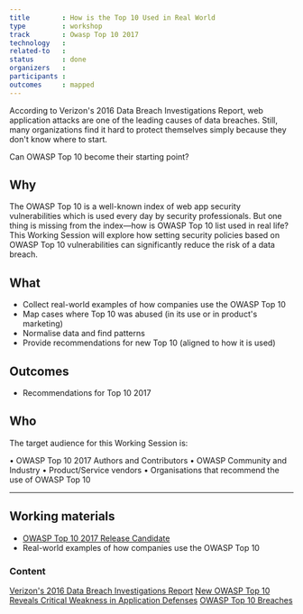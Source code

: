 ```yaml
---
title        : How is the Top 10 Used in Real World
type         : workshop
track        : Owasp Top 10 2017
technology   :
related-to   :
status       : done
organizers   :
participants :
outcomes     : mapped
---
```

According to Verizon's 2016 Data Breach Investigations Report, web application attacks are one of the leading causes of data breaches. Still, many organizations find it hard to protect themselves simply because they don't know where to start.

Can OWASP Top 10 become their starting point?

## Why

The OWASP Top 10 is a well-known index of web app security vulnerabilities which is used every day by security professionals. But one thing is missing from the index—how is OWASP Top 10 list used in real life?
This Working Session will explore how setting security policies based on OWASP Top 10 vulnerabilities can significantly reduce the risk of a data breach.

## What

 - Collect real-world examples of how companies use the OWASP Top 10
 - Map cases where Top 10 was abused (in its use or in product's marketing)
 - Normalise data and find patterns
 - Provide recommendations for new Top 10 (aligned to how it is used)

## Outcomes

- Recommendations for Top 10 2017

## Who

The target audience for this Working Session is:

•	OWASP Top 10 2017 Authors and Contributors
•	OWASP Community and Industry
•	Product/Service vendors
•	Organisations that recommend the use of OWASP Top 10

---

## Working materials

- <a href="https://github.com/OWASP/Top10/raw/master/2017/OWASP%20Top%2010%20-%202017%20RC1-English.pdf">OWASP Top 10 2017 Release Candidate</a>
- Real-world examples of how companies use the OWASP Top 10

### Content

<a href="http://www.verizonenterprise.com/resources/reports/rp_DBIR_2016_Report_en_xg.pdf">Verizon's 2016 Data Breach Investigations Report</a>
<a href="http://www.darkreading.com/application-security/new-owasp-top-10-reveals-critical-weakness-in-application-defenses/a/d-id/1328751">New OWASP Top 10 Reveals Critical Weakness in Application Defenses</a>
<a href="https://snyk.io/blog/owasp-top-10-breaches/">OWASP Top 10 Breaches</a>
